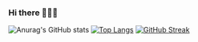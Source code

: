 ### Hi there 🚀🚀🚀

<!--
**mfmezger/mfmezger** is a ✨ _special_ ✨ repository because its `README.md` (this file) appears on your GitHub profile.

Here are some ideas to get you started:

- 🔭 I’m currently working on ...
- 🌱 I’m currently learning ...
- 👯 I’m looking to collaborate on ...
- 🤔 I’m looking for help with ...
- 💬 Ask me about ...
- 📫 How to reach me: ...
-->


![Anurag's GitHub stats](https://github-readme-stats.vercel.app/api?username=mfmezger&show_icons=true&theme=radical)
[![Top Langs](https://github-readme-stats.vercel.app/api/top-langs/?username=mfmezger&layout=pie)](https://github.com/anuraghazra/github-readme-stats)
[![GitHub Streak](https://streak-stats.demolab.com/?user=mfmezger&theme=dark)](https://git.io/streak-stats)

